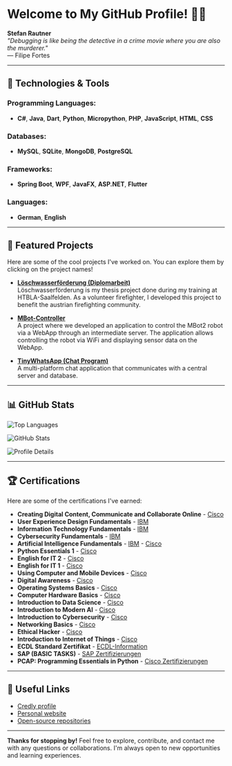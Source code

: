 # Welcome to My GitHub Profile! 👨‍💻

**Stefan Rautner**  
*"Debugging is like being the detective in a crime movie where you are also the murderer."*  
— Filipe Fortes

---

## 🔧 Technologies & Tools

### Programming Languages:
- **C#**, **Java**, **Dart**, **Python**, **Micropython**, **PHP**, **JavaScript**, **HTML**, **CSS**

### Databases:
- **MySQL**, **SQLite**, **MongoDB**, **PostgreSQL**

### Frameworks:
- **Spring Boot**, **WPF**, **JavaFX**, **ASP.NET**, **Flutter**

### Languages:
- **German**, **English**

---

## 🚀 Featured Projects
Here are some of the cool projects I've worked on. You can explore them by clicking on the project names!

- [**Löschwasserförderung (Diplomarbeit)**](#)  
  Löschwasserförderung is my thesis project done during my training at HTBLA-Saalfelden. As a volunteer firefighter, I developed this project to benefit the austrian firefighting community.

- [**MBot-Controller**](https://github.com/StefanRautner/MBot-Controller)  
  A project where we developed an application to control the MBot2 robot via a WebApp through an intermediate server. The application allows controlling the robot via WiFi and displaying sensor data on the WebApp.

- [**TinyWhatsApp (Chat Program)**](https://github.com/StefanRautner/TinyWhatsApp)  
  A multi-platform chat application that communicates with a central server and database.

---

## 📊 GitHub Stats

![Top Languages](https://github-readme-stats.vercel.app/api/top-langs/?username=StefanRautner&layout=compact&theme=radical)

![GitHub Stats](https://github-readme-stats.vercel.app/api?username=StefanRautner&show_icons=true&rank_icon=github&theme=radical)

![Profile Details](https://github-profile-summary-cards.vercel.app/api/cards/profile-details?username=StefanRautner&theme=radical)

---

## 🏆 Certifications
Here are some of the certifications I've earned:

- **Creating Digital Content, Communicate and Collaborate Online** - [Cisco](https://www.credly.com/earner/earned/badge/0b33a8b0-6b4a-4c65-b118-bc50d611f93d)
- **User Experience Design Fundamentals** - [IBM](https://www.credly.com/earner/earned/badge/017f6df0-1982-4ada-9a22-76bf33b5018a)
- **Information Technology Fundamentals** - [IBM](https://www.credly.com/earner/earned/badge/81feb453-bf32-4d97-b922-e788b412d5a0)
- **Cybersecurity Fundamentals** - [IBM](https://www.credly.com/earner/earned/badge/5f39a144-6c69-480e-bddc-e7c3bed59611)
- **Artificial Intelligence Fundamentals** - [IBM](https://www.credly.com/earner/earned/badge/0d96e592-3880-401f-a5ad-8409b9bfb312) - [Cisco](https://www.credly.com/earner/earned/badge/02c3f148-5d9b-4848-a97e-563d11b74ac6)
- **Python Essentials 1** - [Cisco](https://www.credly.com/earner/earned/badge/845cac6d-01f6-4d88-a8e2-c6e3cdf9acbd)
- **English for IT 2** - [Cisco](https://www.credly.com/earner/earned/badge/ec988248-9c44-4393-b6da-b84c959311e7)
- **English for IT 1** - [Cisco](https://www.credly.com/earner/earned/badge/fc2960c2-e7e9-4ade-a07f-b95a850bf778)
- **Using Computer and Mobile Devices** - [Cisco](https://www.credly.com/earner/earned/badge/567ccdac-912f-4e11-bc15-e40aa277d348)
- **Digital Awareness** - [Cisco](https://www.credly.com/earner/earned/badge/3c5808cf-b2a4-407a-8836-e5a5adf6121d)
- **Operating Systems Basics** - [Cisco](https://www.credly.com/earner/earned/badge/05e3e37e-db8e-487e-b4ee-282961d53e32)
- **Computer Hardware Basics** - [Cisco](https://www.credly.com/earner/earned/badge/647aa6b0-7222-4130-ab69-d88813ecba8b)
- **Introduction to Data Science** - [Cisco](https://www.credly.com/earner/earned/badge/24a7dffd-59cb-4f3c-befb-010349192ce5)
- **Introduction to Modern AI** - [Cisco](https://www.credly.com/earner/earned/badge/a5504512-dbc1-4f31-9e7d-ad37df6a4ef0)
- **Introduction to Cybersecurity** - [Cisco](https://www.credly.com/earner/earned/badge/942deac4-d986-4a12-896a-1398ab6355e3)
- **Networking Basics** - [Cisco](https://www.credly.com/earner/earned/badge/37948a25-57f0-4ccc-9364-5e88fdaba3a0)
- **Ethical Hacker** - [Cisco](https://www.credly.com/earner/earned/badge/4eeaf26e-0f7d-426c-9194-63369cae6859)
- **Introduction to Internet of Things** - [Cisco](https://www.credly.com/earner/earned/badge/0d991b1e-268c-4718-a8df-f84322b80c1a)
- **ECDL Standard Zertifikat** - [ECDL-Information](https://www.icdl.at)
- **SAP (BASIC TASKS)** - [SAP Zertifizierungen](https://www.sap.com/austria/training-certification.html)
- **PCAP: Programming Essentials in Python** - [Cisco Zertifizierungen](https://www.netacad.com)

---

## 🔗 Useful Links

- [Credly profile](https://www.credly.com/users/stefan-rautner)
- [Personal website](https://stefanrautner.netlify.app)
- [Open-source repositories](https://github.com/StefanRautner?tab=repositories)

---

**Thanks for stopping by!**
Feel free to explore, contribute, and contact me with any questions or collaborations.
I'm always open to new opportunities and learning experiences.
